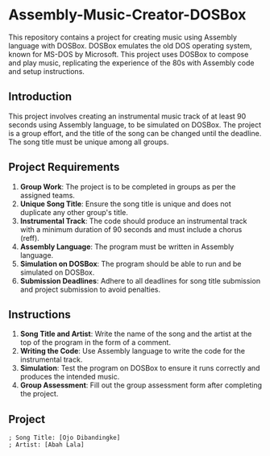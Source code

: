 # Assembly-Music-Creator-DOSBox
This repository contains a project for creating music using Assembly language with DOSBox. DOSBox emulates the old DOS operating system, known for MS-DOS by Microsoft. This project uses DOSBox to compose and play music, replicating the experience of the 80s with Assembly code and setup instructions.

## Introduction
This project involves creating an instrumental music track of at least 90 seconds using Assembly language, to be simulated on DOSBox. The project is a group effort, and the title of the song can be changed until the deadline. The song title must be unique among all groups.

## Project Requirements
1. **Group Work**: The project is to be completed in groups as per the assigned teams.
2. **Unique Song Title**: Ensure the song title is unique and does not duplicate any other group's title.
3. **Instrumental Track**: The code should produce an instrumental track with a minimum duration of 90 seconds and must include a chorus (reff).
4. **Assembly Language**: The program must be written in Assembly language.
5. **Simulation on DOSBox**: The program should be able to run and be simulated on DOSBox.
6. **Submission Deadlines**: Adhere to all deadlines for song title submission and project submission to avoid penalties.

## Instructions
1. **Song Title and Artist**: Write the name of the song and the artist at the top of the program in the form of a comment.
2. **Writing the Code**: Use Assembly language to write the code for the instrumental track.
3. **Simulation**: Test the program on DOSBox to ensure it runs correctly and produces the intended music.
4. **Group Assessment**: Fill out the group assessment form after completing the project.

## Project
```assembly
; Song Title: [Ojo Dibandingke]
; Artist: [Abah Lala]
